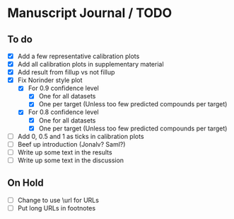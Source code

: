 # Manuscript Journal / TODO

## To do

- [x] Add a few representative calibration plots
- [x] Add all calibration plots in supplementary material
- [x] Add result from fillup vs not fillup
- [x] Fix Norinder style plot
  - [x] For 0.9 confidence level
      - [x] One for all datasets
      - [x] One per target (Unless too few predicted compounds per target)
  - [x] For 0.8 confidence level
      - [x] One for all datasets
      - [x] One per target (Unless too few predicted compounds per target)
- [ ] Add 0, 0.5 and 1 as ticks in calibration plots
- [ ] Beef up introduction (Jonalv? Saml?)
- [ ] Write up some text in the results
- [ ] Write up some text in the discussion

## On Hold

- [ ] Change to use \url for URLs
- [ ] Put long URLs in footnotes
